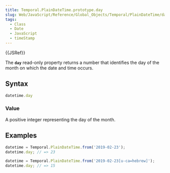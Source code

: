 ```yaml
---
title: Temporal.PlainDateTime.prototype.day
slug: Web/JavaScript/Reference/Global_Objects/Temporal/PlainDateTime/day
tags:
  - Class
  - Date
  - JavaScript
  - timeStamp
---
```

{{JSRef}}

<p class="summary"><span class="seoSummary">The <strong><code>day</code></strong> read-only property returns a number that identifies the day of the month on which the date and time occurs.</span></p>

## Syntax

```js
datetime.day
```

### Value

A positive integer representing the day of the month.

## Examples

```js
datetime = Temporal.PlainDateTime.from('2019-02-23');
datetime.day; // => 23

datetime = Temporal.PlainDateTime.from('2019-02-23[u-ca=hebrew]');
datetime.day; // => 15
```

